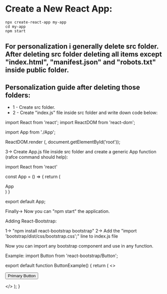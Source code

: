 # Create a New React App:

```
npx create-react-app my-app
cd my-app
npm start
```

## For personalization i generally delete src folder. After deleting src folder deleting all items except "index.html", "manifest.json" and "robots.txt" inside public folder.

## Personalization guide after deleting those folders:

* 1 - Create src folder.
* 2 - Create "index.js" file inside src folder and write down code below:

import React from 'react';
import ReactDOM from 'react-dom';

import App from './App';

ReactDOM.render (<App />, document.getElementById('root'));

3-> Create App.js file inside src folder and create a generic App function (rafce command should help):

import React from 'react'

const App = () => {
  return (
    <div>App</div>
  )
}

export default App;

Finally-> Now you can "npm start" the application.

Adding React-Bootstrap:

1-> "npm install react-bootstrap bootstrap"
2-> Add the "import 'bootstrap/dist/css/bootstrap.css';" line to index.js file

Now you can import any bootstrap component and use in any function.

Example: 
import Button from 'react-bootstrap/Button';

export default function ButtonExample() {
  return (
    <>
      <p>
        <Button variant="primary">
          Primary Button
        </Button>
      </p>
    </>
  );
}

